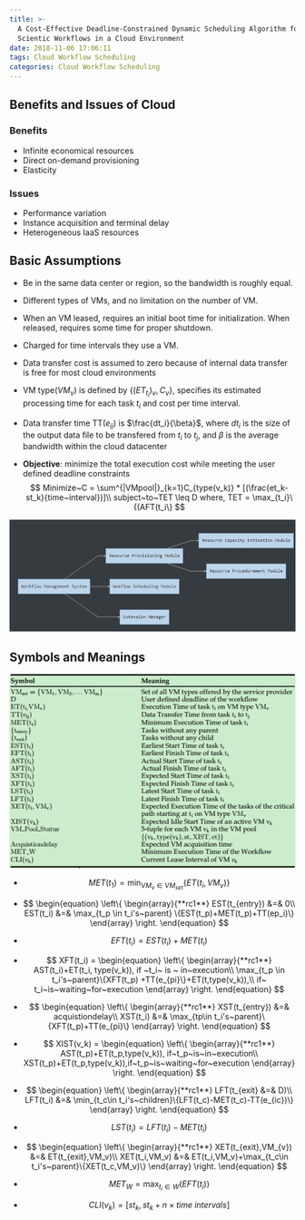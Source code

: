 ```yaml
---
title: >-
  A Cost-Effective Deadline-Constrained Dynamic Scheduling Algorithm for
  Scientic Workflows in a Cloud Environment
date: 2018-11-06 17:06:11
tags: Cloud Workflow Scheduling
categories: Cloud Workflow Scheduling
---
```


## Benefits and Issues of Cloud

### Benefits

* Infinite economical resources
* Direct on-demand provisioning
* Elasticity

### Issues

* Performance variation
* Instance acquisition and terminal delay
* Heterogeneous IaaS resources

## Basic Assumptions

* Be in the same data center or region, so the bandwidth is roughly equal.

* Different types of VMs, and no limitation on the number of VM.

* When an VM leased, requires an initial boot time for initialization. When released, requires some time for proper shutdown.

* Charged for time intervals they use a VM.

* Data transfer cost is assumed to zero because of internal data transfer is free for most cloud environments

* VM type($VM_v$) is defined by $\{(ET_{t_i})_v,C_v\}$, specifies its estimated processing time for each task $t_i$ and cost per time interval.

* Data transfer time TT($e_{ij}$) is $\frac{dt_i}{\beta}$, where  $dt_i$ is the size of the output data file to be transfered from $t_i$ to $t_j$, and $\beta$ is the average bandwidth within the cloud datacenter

* **Objective**: minimize the total  execution cost while meeting the user defined deadline constraints
  $$
  Minimize~C = \sum^{|VMpool|}_{k=1}C_{type(v_k)} * [(\frac{et_k- st_k}{time~interval})]\\
  subject~to~TET \leq D where, TET = \max_{t_i}\{(AFT(t_i\}
  $$







![structure](A-Cost-Effective-Deadline-Constrained-Dynamic-Scheduling-Algorithm-for-Scientic-Workflows-in-a-Cloud-Environment/structure.png)

## Symbols and Meanings

![symbols](A-Cost-Effective-Deadline-Constrained-Dynamic-Scheduling-Algorithm-for-Scientic-Workflows-in-a-Cloud-Environment/symbols.png)

* $$MET(t_1) = \min_{VM_v\in VM_{set}}\{ET(t_i, VM_v)\}$$
* $$
  \begin{equation}
  \left\{
      \begin{array}{**rc1**}
      EST(t_{entry}) &=& 0\\
      EST(t_i) &=& \max_{t_p \in t_i's~parent} \{EST(t_p)+MET(t_p)+TT(ep_i)\}
      \end{array}
  \right.
  \end{equation}
  $$

* $$EFT(t_i) = EST(t_i)+MET(t_i)$$
* $$
  XFT(t_i) = \begin{equation}
  \left\{
      \begin{array}{**rc1**}
      AST(t_i)+ET(t_i, type(v_k)), if ~t_i~ is ~ in~execution\\
      \max_{t_p \in t_i's~parent}\{XFT(t_p) +TT(e_{pi}\}+ET(t,type(v_k)),\\
      if~ t_i~is~waiting~for~execution
      \end{array}
  \right.
  \end{equation}
  $$

* $$
  \begin{equation}
  \left\{
      \begin{array}{**rc1**}
    	XST(t_{entry}) &=& acquistiondelay\\
      XST(t_i) &=& \max_{tp\in t_i's~parent}\{XFT(t_p)+TT(e_{pi}\}
      \end{array}
  \right.
  \end{equation}
  $$

* $$
  XIST(v_k) = \begin{equation}
  \left\{
      \begin{array}{**rc1**}
      AST(t_p)+ET(t_p,type(v_k)), if~t_p~is~in~execution\\
      XST(t_p)+ET(t_p,type(v_k)),if~t_p~is~waiting~for~execution
      \end{array}
  \right.
  \end{equation}
  $$

* $$
  \begin{equation}
  \left\{
      \begin{array}{**rc1**}
      LFT(t_{exit} &=& D)\\
      LFT(t_i) &=& \min_{t_c\in t_i's~children}\{LFT(t_c)-MET(t_c)-TT(e_{ic})\}
      \end{array}
  \right.
  \end{equation}
  $$

* $$LST(t_i) = LFT(t_i) - MET(t_i)$$
* $$
  \begin{equation}
  \left\{
      \begin{array}{**rc1**}
      XET(t_{exit},VM_{v}) &=& ET(t_{exit},VM_v)\\
      XET(t_i,VM_v) &=& ET(t_i,VM_v)+\max_{t_c\in t_i's~parent}\{XET(t_c,VM_v)\}
      \end{array}
  \right.
  \end{equation}
  $$

* $$MET_W = \max_{t_i\in W}(EFT(t_i))$$
* $$CLI(v_k) = [st_k,st_k+n\times time~intervals]$$



